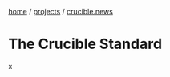 <div class="cs">
  <p><a href="/">home</a> / <a href="/projects">projects</a> /  <a href="/projects/crucible">crucible.news</a></p>

  <h1>The Crucible Standard</h1>
  <p>x</p>
</div>
